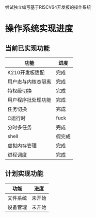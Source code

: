 尝试独立编写基于RISCV64开发板的操作系统
# 操作系统实现进度

## 当前已实现功能

| 功能        | 进度   |
|-----------|------|
| K210开发板适配 | 完成   |
| 用户态与内核态隔离 | 完成   |
| 特权级切换     | 完成   |
| 用户程序批处理功能 | 完成   |
| 任务切换      | 完成   |
| C运行时      | fuck |
| 分时多任务     | 完成   |
| shell     | 假完成  |
| 虚拟内存管理         | 完成   |
| 进程调度             | 完成   |
## 计划实现功能

| 功能                 | 进度   |
|--------------------|--------|
| 文件系统             | 未开始 |
| 设备管理             | 未开始 |


